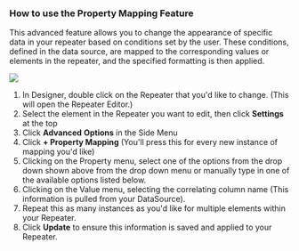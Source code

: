 ### How to use the Property Mapping Feature

This advanced feature allows you to change the appearance of specific data in your repeater based on conditions set by the user. These conditions, defined in the data source, are mapped to the corresponding values or elements in the repeater, and the specified formatting is then applied.

![](https://support.optisigns.com/hc/article_attachments/42705284279187)

1. In Designer, double click on the Repeater that you'd like to change. (This will open the Repeater Editor.)
2. Select the element in the Repeater you want to edit, then click **Settings** at the top
3. Click **Advanced** **Options** in the Side Menu
4. Click **+ Property Mapping** (You'll press this for every new instance of mapping you'd like)
5. Clicking on the Property menu, select one of the options from the drop down shown above from the drop down menu or manually type in one of the available options listed below.
6. Clicking on the Value menu, selecting the correlating column name (This information is pulled from your DataSource).
7. Repeat this as many instances as you'd like for multiple elements within your Repeater.
8. Click **Update** to ensure this information is saved and applied to your Repeater.